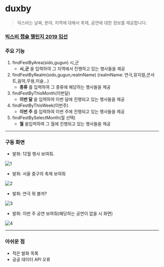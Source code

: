 # duxby
> 덕스비는 날짜, 분야, 지역에 대해서 축제, 공연에 대한 정보를 제공합니다.
### [빅스비 챕슐 챌린지 2019 입선](https://bixby.developer.samsung.com/newsroom/ko-kr/%EA%B3%B5%EC%A7%80-%E2%80%98%EB%B9%85%EC%8A%A4%EB%B9%84-%EC%BA%A1%EC%8A%90-%EC%B1%8C%EB%A6%B0%EC%A7%80-2019-%EA%B2%B0%EC%84%A0-%EC%A7%84%EC%B6%9C%EC%9E%91-%EB%B0%8F-%EC%9E%85%EC%84%A0%EC%9E%91%EC%9D%84-%EB%B0%9C%ED%91%9C%ED%95%A9%EB%8B%88%EB%8B%A4)


### 주요 기능
 1. findFestByArea(sido,gugun) 시,군
    - __시,군__ 을 입력하여 그 지역에서 진행하고 있는 행사들을 제공
 2. findFestByRealm(sido,gugun,realmName) (realmName: 연극,뮤지컬,콘서트,음악,무용,미술...)
    - __종류__ 를 입력하여 그 종류에 해당하는 행사들을 제공
 3. findFestByThisMonth(이번달)
    - __이번 달__ 을 입력하여 이번 달에 진행되고 있는 행사들을 제공
 4. findFestByThisWeek(이번주)
    - __이번 주__ 를 입력하여 이번 주에 진행되고 있는 행사들을 제공
 5. findFestBySelectMonth(월 선택)
    - __월__ 을입력하여 그 월에 진행되고 있는 행사들을 제공   
    
---

### 구동 화면
* 발화: 12월 행사 보여줘.

![1](./img/12.png)

* 발화: 서울 중구의 축제 보여줘

![2](./img/sido.png)

* 발화: 연극 뭐 볼까?

![3](./img/realmName.png)

* 발화: 이번 주 공연 보여줘(해당하는 공연이 없을 시 화면)

![4](./img/thisweek.png)


---

### 아쉬운 점
 * 적은 발화 목록
 * 공공 데이터 API 오류

